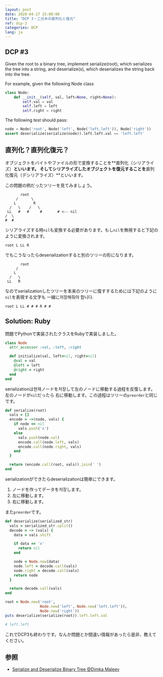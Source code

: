 ```yaml
---
layout: post
date: 2020-04-27 15:00:00
title: "DCP 3・二分木の直列化と復元"
ref: dcp-3
categories: DCP
lang: ja
---
```


## **DCP #3**

Given the root to a binary tree, implement serialize(root), which serializes the tree into a string, and deserialize(s), which deserializes the string back into the tree.

For example, given the following Node class
```py
class Node:
    def __init__(self, val, left=None, right=None):
        self.val = val
        self.left = left
        self.right = right
```
The following test should pass:

```py
node = Node('root', Node('left', Node('left.left')), Node('right'))
assert deserialize(serialize(node)).left.left.val == 'left.left'
```

<div class="divider"></div>

## **直列化？直列化復元？**
オブジェクトをバイトやファイルの形で変換することを**直列化（シリアライズ）**といいます。
そしてシリアライズしたオブジェクトを復元することを**直列化復元（デシリアライズ）**といいます。

この問題の例だったツリーを見てみましょう。
```
       root
     /      \
    L        R
  /   \    /   \
 LL   #   #     #       # <-- nil
/  \
#  #
```

シリアライズする時`nil`も変換する必要があります。もし`nil`を無視すると下記のように変換されます。
```
root L LL R
```

でもこうなったらdeserializationすると別のツリーの形になります。
```
       root
     /
    L
  /   \
 LL   R
```

なのでserializationしたツリーを本来のツリーに復すするためには下記のように`nil`を表現する文字も
一緒に저장해줘야 합니다.
```
root L LL # # # R # #
```

## **Solution: Ruby**

問題でPythonで実装されたクラスをRubyで実装しました。
```rb
class Node
  attr_accessor :val, :left, :right

  def initialize(val, left=nil, right=nil)
    @val = val
    @left = left
    @right = right
  end
end
```

serializationは현재ノードを저장して左のノードに移動する過程を反復します。左のノードが`nil`だったら
右に移動します。この過程はツリーの`preorder`と同じです。
```rb
def serialize(root)
  vals = []
  encode = ->(node, vals) {
    if node == nil
      vals.push('x')
    else
      vals.push(node.val)
      encode.call(node.left, vals)
      encode.call(node.right, vals)
    end
  }

  return (encode.call(root, vals)).join(' ')
end
```

serializationができたらdeserializationは簡単にできます。

1. ノードを作ってデータを저장します。
2. 左に移動します。
3. 右に移動します。

また`preorder`です。

```rb
def deserialize(serialized_str)
  vals = serialized_str.split()
  decode = -> (vals) {
    data = vals.shift

    if data == 'x'
      return nil
    end

    node = Node.new(data)
    node.left = decode.call(vals)
    node.right = decode.call(vals)
    return node  
  }

  return decode.call(vals)
end
```
```rb
root = Node.new('root', 
                Node.new('left', Node.new('left.left')), 
                Node.new('right'))
puts deserialize(serialize(root)).left.left.val

# left.left
```

これでDCP3も終わりです。なんか問題とか間違い情報があったら是非、教えてください。

## 参照
- [Serialize and Deserialize Binary Tree @Dimka Maleev](https://medium.com/@dimko1/serialize-and-deserialize-binary-tree-e9811ead85ed)
